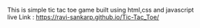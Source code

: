 This is simple tic tac toe game built using html,css and javascript 
<br>
live Link : https://ravi-sankarp.github.io/Tic-Tac_Toe/
